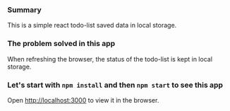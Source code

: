 ### Summary

This is a simple react todo-list saved data in local storage.

### The problem solved in this app

When refreshing the browser, the status of the todo-list is kept in local storage.

### Let's start with `npm install` and then `npm start` to see this app

Open [http://localhost:3000](http://localhost:3000) to view it in the browser.
